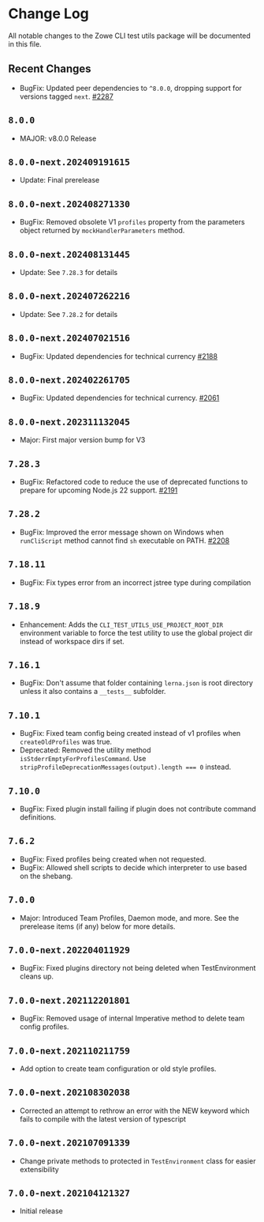 # Change Log

All notable changes to the Zowe CLI test utils package will be documented in this file.

## Recent Changes

- BugFix: Updated peer dependencies to `^8.0.0`, dropping support for versions tagged `next`. [#2287](https://github.com/zowe/zowe-cli/pull/2287)

## `8.0.0`

- MAJOR: v8.0.0 Release

## `8.0.0-next.202409191615`

- Update: Final prerelease

## `8.0.0-next.202408271330`

- BugFix: Removed obsolete V1 `profiles` property from the parameters object returned by `mockHandlerParameters` method.

## `8.0.0-next.202408131445`

- Update: See `7.28.3` for details

## `8.0.0-next.202407262216`

- Update: See `7.28.2` for details

## `8.0.0-next.202407021516`

- BugFix: Updated dependencies for technical currency [#2188](https://github.com/zowe/zowe-cli/pull/2188)

## `8.0.0-next.202402261705`

- BugFix: Updated dependencies for technical currency. [#2061](https://github.com/zowe/zowe-cli/pull/2061)

## `8.0.0-next.202311132045`

- Major: First major version bump for V3

## `7.28.3`

- BugFix: Refactored code to reduce the use of deprecated functions to prepare for upcoming Node.js 22 support. [#2191](https://github.com/zowe/zowe-cli/issues/2191)

## `7.28.2`

- BugFix: Improved the error message shown on Windows when `runCliScript` method cannot find `sh` executable on PATH. [#2208](https://github.com/zowe/zowe-cli/issues/2208)

## `7.18.11`

- BugFix: Fix types error from an incorrect jstree type during compilation

## `7.18.9`

- Enhancement: Adds the `CLI_TEST_UTILS_USE_PROJECT_ROOT_DIR` environment variable to force the test utility to use the global project dir instead of workspace dirs if set.

## `7.16.1`

- BugFix: Don't assume that folder containing `lerna.json` is root directory unless it also contains a `__tests__` subfolder.

## `7.10.1`

- BugFix: Fixed team config being created instead of v1 profiles when `createOldProfiles` was true.
- Deprecated: Removed the utility method `isStderrEmptyForProfilesCommand`. Use `stripProfileDeprecationMessages(output).length === 0` instead.

## `7.10.0`

- BugFix: Fixed plugin install failing if plugin does not contribute command definitions.

## `7.6.2`

- BugFix: Fixed profiles being created when not requested.
- BugFix: Allowed shell scripts to decide which interpreter to use based on the shebang.

## `7.0.0`

- Major: Introduced Team Profiles, Daemon mode, and more. See the prerelease items (if any) below for more details.

## `7.0.0-next.202204011929`

- BugFix: Fixed plugins directory not being deleted when TestEnvironment cleans up.

## `7.0.0-next.202112201801`

- BugFix: Removed usage of internal Imperative method to delete team config profiles.

## `7.0.0-next.202110211759`

- Add option to create team configuration or old style profiles.

## `7.0.0-next.202108302038`

- Corrected an attempt to rethrow an error with the NEW keyword which fails to compile with the latest version of typescript

## `7.0.0-next.202107091339`

- Change private methods to protected in `TestEnvironment` class for easier extensibility

## `7.0.0-next.202104121327`

- Initial release
